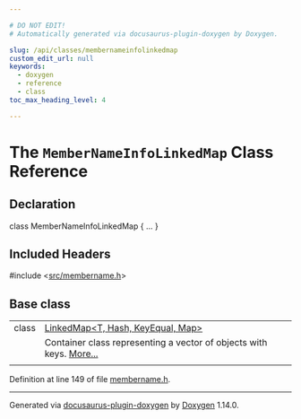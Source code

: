 ```yaml
---

# DO NOT EDIT!
# Automatically generated via docusaurus-plugin-doxygen by Doxygen.

slug: /api/classes/membernameinfolinkedmap
custom_edit_url: null
keywords:
  - doxygen
  - reference
  - class
toc_max_heading_level: 4

---
```


<div class="doxyPage">

# The `MemberNameInfoLinkedMap` Class Reference



## Declaration

<div class="doxyDeclaration">
class MemberNameInfoLinkedMap { ... }
</div>

## Included Headers

<div class="doxyIncludesList">#include &lt;<a href="/web-doxygen/docs/api/files/src/membername-h">src/membername.h</a>&gt;
</div>

## Base class

<table class="doxyMembersIndex">

<tr class="doxyMemberIndexItem">
<td class="doxyMemberIndexItemType" align="left" valign="top">class</td>
<td class="doxyMemberIndexItemName" align="left" valign="top"><a href="/web-doxygen/docs/api/classes/linkedmap">LinkedMap&lt;T, Hash, KeyEqual, Map&gt;</a></td>
</tr>
<tr class="doxyMemberIndexDescription">
<td class="doxyMemberIndexDescriptionLeft"></td>
<td class="doxyMemberIndexDescriptionRight">
Container class representing a vector of objects with keys. <a href="/web-doxygen/docs/api/classes/linkedmap/#details">More...</a>
</td>
</tr>
<tr class="doxyMemberIndexSeparator">
<td class="doxyMemberIndexSeparator" colspan="2"></td>
</tr>

</table>


Definition at line 149 of file <a href="/web-doxygen/docs/api/files/src/membername-h">membername.h</a>.

<hr/>

<p class="doxyGeneratedBy">Generated via <a href="https://github.com/xpack/docusaurus-plugin-doxygen">docusaurus-plugin-doxygen</a> by <a href="https://www.doxygen.nl">Doxygen</a> 1.14.0.</p>

</div>
